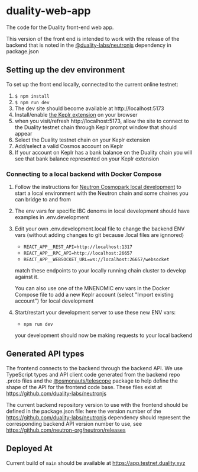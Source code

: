 # duality-web-app

The code for the Duality front-end web app.

This version of the front end is intended to work with the release of the backend that is noted in the [@duality-labs/neutronjs](https://www.npmjs.com/package/@duality-labs/neutronjs) dependency in package.json

## Setting up the dev environment

To set up the front end locally, connected to the current online testnet:

1. `$ npm install`
2. `$ npm run dev`
3. The dev site should become available at http://localhost:5173
4. Install/enable [the Keplr extension](https://github.com/chainapsis/keplr-wallet)
   on your browser
5. when you visit/refresh http://localhost:5173, allow the site to connect to
   the Duality testnet chain through Keplr prompt window that should appear
6. Select the Duality testnet chain on your Keplr extension
7. Add/select a valid Cosmos account on Keplr
8. If your account on Keplr has a bank balance on the Duality chain
   you will see that bank balance represented on your Keplr extension

### Connecting to a local backend with Docker Compose

1. Follow the instructions for [Neutron Cosmopark local development](https://docs.neutron.org/neutron/build-and-run/cosmopark/)
   to start a local environment with the Neutron chain and some chaines you can
   bridge to and from
2. The env vars for specific IBC denoms in local development should have
   examples in .env.development
3. Edit your own .env.development.local file to change the backend ENV vars
   (without adding changes to git because .local files are ignnored)

   - `REACT_APP__REST_API=http://localhost:1317`
   - `REACT_APP__RPC_API=http://localhost:26657`
   - `REACT_APP__WEBSOCKET_URL=ws://localhost:26657/websocket`

   match these endpoints to your locally running chain cluster to develop against it.

   You can also use one of the MNENOMIC env vars in the Docker Compose file
   to add a new Keplr account (select "Import existing account") for local
   development

4. Start/restart your development server to use these new ENV vars:

   - `npm run dev`

   your development should now be making requests to your local backend

## Generated API types

The frontend connects to the backend through the backend API.
We use TypeScript types and API client code generated from the backend repo
.proto files and the
[@osmonauts/telescope](https://www.npmjs.com/package/@osmonauts/telescope)
package to help define the shape of the API for the frontend code base.
These files exist at https://github.com/duality-labs/neutronjs

The current backend repository version to use with the frontend
should be defined in the package.json file: here the version number of the
https://github.com/duality-labs/neutronjs dependency should represent
the corresponding backend API version number to use, see
https://github.com/neutron-org/neutron/releases

## Deployed At

Current build of `main` should be available at https://app.testnet.duality.xyz
